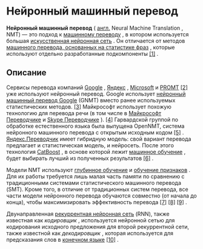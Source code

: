 # Нейронный машинный перевод

 **Нейронный машинный перевод**  (  [англ.](https://ru.wikipedia.org/wiki/%D0%90%D0%BD%D0%B3%D0%BB%D0%B8%D0%B9%D1%81%D0%BA%D0%B8%D0%B9_%D1%8F%D0%B7%D1%8B%D0%BA "Английский язык")  Neural Machine Translation  , NMT) — это подход к  [машинному переводу](https://ru.wikipedia.org/wiki/%D0%9C%D0%B0%D1%88%D0%B8%D0%BD%D0%BD%D1%8B%D0%B9_%D0%BF%D0%B5%D1%80%D0%B5%D0%B2%D0%BE%D0%B4 "Машинный перевод")  , в котором используется большая  [искусственная нейронная сеть](https://ru.wikipedia.org/wiki/%D0%98%D1%81%D0%BA%D1%83%D1%81%D1%81%D1%82%D0%B2%D0%B5%D0%BD%D0%BD%D0%B0%D1%8F_%D0%BD%D0%B5%D0%B9%D1%80%D0%BE%D0%BD%D0%BD%D0%B0%D1%8F_%D1%81%D0%B5%D1%82%D1%8C "Искусственная нейронная сеть")  . Он отличается от методов  [машинного перевода, основанных на статистике фраз](https://ru.wikipedia.org/wiki/%D0%A1%D1%82%D0%B0%D1%82%D0%B8%D1%81%D1%82%D0%B8%D1%87%D0%B5%D1%81%D0%BA%D0%B8%D0%B9_%D0%BC%D0%B0%D1%88%D0%B8%D0%BD%D0%BD%D1%8B%D0%B9_%D0%BF%D0%B5%D1%80%D0%B5%D0%B2%D0%BE%D0%B4 "Статистический машинный перевод")  , которые используют отдельно разработанные подкомпоненты  [\[1\]](https://ru.wikipedia.org/wiki/%D0%9D%D0%B5%D0%B9%D1%80%D0%BE%D0%BD%D0%BD%D1%8B%D0%B9_%D0%BC%D0%B0%D1%88%D0%B8%D0%BD%D0%BD%D1%8B%D0%B9_%D0%BF%D0%B5%D1%80%D0%B5%D0%B2%D0%BE%D0%B4#cite_note-:0-1)  .
 
 
##  Описание  

Сервисы перевода компаний [Google](https://ru.wikipedia.org/wiki/Google_(%D0%BA%D0%BE%D0%BC%D0%BF%D0%B0%D0%BD%D0%B8%D1%8F) "Google (компания)") , [Яндекс](https://ru.wikipedia.org/wiki/%D0%AF%D0%BD%D0%B4%D0%B5%D0%BA%D1%81 "Яндекс") , [Microsoft](https://ru.wikipedia.org/wiki/Microsoft "Microsoft") и [PROMT](https://ru.wikipedia.org/wiki/PROMT "PROMT")  [\[2\]](https://ru.wikipedia.org/wiki/%D0%9D%D0%B5%D0%B9%D1%80%D0%BE%D0%BD%D0%BD%D1%8B%D0%B9_%D0%BC%D0%B0%D1%88%D0%B8%D0%BD%D0%BD%D1%8B%D0%B9_%D0%BF%D0%B5%D1%80%D0%B5%D0%B2%D0%BE%D0%B4#cite_note-2) уже используют нейронный перевод. Google использует [нейронный машинный перевод Google](https://ru.wikipedia.org/wiki/%D0%9D%D0%B5%D0%B9%D1%80%D0%BE%D0%BD%D0%BD%D1%8B%D0%B9_%D0%BC%D0%B0%D1%88%D0%B8%D0%BD%D0%BD%D1%8B%D0%B9_%D0%BF%D0%B5%D1%80%D0%B5%D0%B2%D0%BE%D0%B4_Google "Нейронный машинный перевод Google") (GNMT) вместо ранее используемых статистических методов. [\[3\]](https://ru.wikipedia.org/wiki/%D0%9D%D0%B5%D0%B9%D1%80%D0%BE%D0%BD%D0%BD%D1%8B%D0%B9_%D0%BC%D0%B0%D1%88%D0%B8%D0%BD%D0%BD%D1%8B%D0%B9_%D0%BF%D0%B5%D1%80%D0%B5%D0%B2%D0%BE%D0%B4#cite_note-3) Майкрософт использует похожую технологию для перевода речи (в том числе в [Майкрософт Переводчике](https://ru.wikipedia.org/w/index.php?title=%D0%9C%D0%B0%D0%B9%D0%BA%D1%80%D0%BE%D1%81%D0%BE%D1%84%D1%82_%D0%9F%D0%B5%D1%80%D0%B5%D0%B2%D0%BE%D0%B4%D1%87%D0%B8%D0%BA&action=edit&redlink=1 "Майкрософт Переводчик (страница отсутствует)") и [Skype Переводчике](https://ru.wikipedia.org/w/index.php?title=Skype_%D0%9F%D0%B5%D1%80%D0%B5%D0%B2%D0%BE%D0%B4%D1%87%D0%B8%D0%BA&action=edit&redlink=1 "Skype Переводчик (страница отсутствует)") ). [\[4\]](https://ru.wikipedia.org/wiki/%D0%9D%D0%B5%D0%B9%D1%80%D0%BE%D0%BD%D0%BD%D1%8B%D0%B9_%D0%BC%D0%B0%D1%88%D0%B8%D0%BD%D0%BD%D1%8B%D0%B9_%D0%BF%D0%B5%D1%80%D0%B5%D0%B2%D0%BE%D0%B4#cite_note-4) Гарвардской группой по обработке естественного языка была выпущена OpenNMT, система нейронного машинного перевода с открытым исходным кодом [\[5\]](https://ru.wikipedia.org/wiki/%D0%9D%D0%B5%D0%B9%D1%80%D0%BE%D0%BD%D0%BD%D1%8B%D0%B9_%D0%BC%D0%B0%D1%88%D0%B8%D0%BD%D0%BD%D1%8B%D0%B9_%D0%BF%D0%B5%D1%80%D0%B5%D0%B2%D0%BE%D0%B4#cite_note-5) . [Яндекс.Переводчик](https://ru.wikipedia.org/wiki/%D0%AF%D0%BD%D0%B4%D0%B5%D0%BA%D1%81.%D0%9F%D0%B5%D1%80%D0%B5%D0%B2%D0%BE%D0%B4%D1%87%D0%B8%D0%BA "Яндекс.Переводчик") имеет гибридную модель: свой вариант перевода предлагает и статистическая модель, и нейросеть. После этого технология [CatBoost](https://ru.wikipedia.org/wiki/CatBoost "CatBoost") , в основе которой лежит [машинное обучение](https://ru.wikipedia.org/wiki/%D0%9C%D0%B0%D1%88%D0%B8%D0%BD%D0%BD%D0%BE%D0%B5_%D0%BE%D0%B1%D1%83%D1%87%D0%B5%D0%BD%D0%B8%D0%B5 "Машинное обучение") , будет выбирать лучший из полученных результатов [\[6\]](https://ru.wikipedia.org/wiki/%D0%9D%D0%B5%D0%B9%D1%80%D0%BE%D0%BD%D0%BD%D1%8B%D0%B9_%D0%BC%D0%B0%D1%88%D0%B8%D0%BD%D0%BD%D1%8B%D0%B9_%D0%BF%D0%B5%D1%80%D0%B5%D0%B2%D0%BE%D0%B4#cite_note-6) .

Модели NMT используют [глубинное обучение](https://ru.wikipedia.org/wiki/%D0%93%D0%BB%D1%83%D0%B1%D0%B8%D0%BD%D0%BD%D0%BE%D0%B5_%D0%BE%D0%B1%D1%83%D1%87%D0%B5%D0%BD%D0%B8%D0%B5 "Глубинное обучение") и [обучение признаков](https://ru.wikipedia.org/w/index.php?title=%D0%9E%D0%B1%D1%83%D1%87%D0%B5%D0%BD%D0%B8%D0%B5_%D0%BF%D1%80%D0%B8%D0%B7%D0%BD%D0%B0%D0%BA%D0%BE%D0%B2&action=edit&redlink=1 "Обучение признаков (страница отсутствует)") . Для их работы требуется лишь малая часть памяти по сравнению с традиционными системами статистического машинного перевода (SMT). Кроме того, в отличие от традиционных систем перевода, все части модели нейронного перевода обучаются совместно (от начала до конца), чтобы максимизировать эффективность перевода [\[7\]](https://ru.wikipedia.org/wiki/%D0%9D%D0%B5%D0%B9%D1%80%D0%BE%D0%BD%D0%BD%D1%8B%D0%B9_%D0%BC%D0%B0%D1%88%D0%B8%D0%BD%D0%BD%D1%8B%D0%B9_%D0%BF%D0%B5%D1%80%D0%B5%D0%B2%D0%BE%D0%B4#cite_note-7)  [\[8\]](https://ru.wikipedia.org/wiki/%D0%9D%D0%B5%D0%B9%D1%80%D0%BE%D0%BD%D0%BD%D1%8B%D0%B9_%D0%BC%D0%B0%D1%88%D0%B8%D0%BD%D0%BD%D1%8B%D0%B9_%D0%BF%D0%B5%D1%80%D0%B5%D0%B2%D0%BE%D0%B4#cite_note-8)  [\[9\]](https://ru.wikipedia.org/wiki/%D0%9D%D0%B5%D0%B9%D1%80%D0%BE%D0%BD%D0%BD%D1%8B%D0%B9_%D0%BC%D0%B0%D1%88%D0%B8%D0%BD%D0%BD%D1%8B%D0%B9_%D0%BF%D0%B5%D1%80%D0%B5%D0%B2%D0%BE%D0%B4#cite_note-9) .

Двунаправленная [рекуррентная нейронная сеть](https://ru.wikipedia.org/wiki/%D0%A0%D0%B5%D0%BA%D1%83%D1%80%D1%80%D0%B5%D0%BD%D1%82%D0%BD%D0%B0%D1%8F_%D0%BD%D0%B5%D0%B9%D1%80%D0%BE%D0%BD%D0%BD%D0%B0%D1%8F_%D1%81%D0%B5%D1%82%D1%8C "Рекуррентная нейронная сеть") (RNN), также известная как _кодировщик_ , используется нейронной сетью для кодирования исходного предложения для второй рекуррентной сети, также известной как _декодировщик_ , которая используется для предсказания слов в [конечном языке](https://ru.wikipedia.org/w/index.php?title=%D0%9A%D0%BE%D0%BD%D0%B5%D1%87%D0%BD%D1%8B%D0%B9_%D1%8F%D0%B7%D1%8B%D0%BA_(%D0%BF%D0%B5%D1%80%D0%B5%D0%B2%D0%BE%D0%B4)&action=edit&redlink=1 "Конечный язык (перевод) (страница отсутствует)")  [\[10\]](https://ru.wikipedia.org/wiki/%D0%9D%D0%B5%D0%B9%D1%80%D0%BE%D0%BD%D0%BD%D1%8B%D0%B9_%D0%BC%D0%B0%D1%88%D0%B8%D0%BD%D0%BD%D1%8B%D0%B9_%D0%BF%D0%B5%D1%80%D0%B5%D0%B2%D0%BE%D0%B4#cite_note-10) .